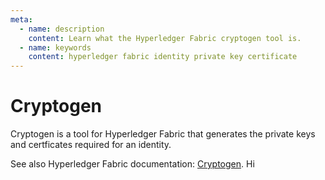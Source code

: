 ```yaml
---
meta:
  - name: description
    content: Learn what the Hyperledger Fabric cryptogen tool is.
  - name: keywords
    content: hyperledger fabric identity private key certificate
---
```


# Cryptogen

Cryptogen is a tool for Hyperledger Fabric that generates the private keys and certficates required for an identity.

See also Hyperledger Fabric documentation: [Cryptogen](https://hyperledger-fabric.readthedocs.io/en/release-2.2/commands/cryptogen.html).
Hi
